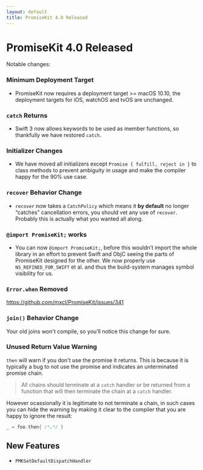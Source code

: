 ```yaml
---
layout: default
title: PromiseKit 4.0 Released
---
```


# PromiseKit 4.0 Released

Notable changes:

### Minimum Deployment Target

* PromiseKit now requires a deployment target >= macOS 10.10, the deployment targets for iOS, watchOS and tvOS are unchanged.

### `catch` Returns

* Swift 3 now allows keywords to be used as member functions, so thankfully we have restored `catch`.

### Initializer Changes

* We have moved all initializers except `Promise { fulfill, reject in }` to class methods to prevent ambiguity in usage and make the compiler happy for the 90% use case.

### `recover` Behavior Change
* `recover` now takes a `CatchPolicy` which means it **by default** no longer “catches” cancellation errors, you should vet any use of `recover`. Probably this is actually what you wanted all along.

### `@import PromiseKit;` works

* You can now `@import PromiseKit;`, before this wouldn’t import the whole library in an effort to prevent Swift and ObjC seeing the parts of PromiseKit designed for the other. We now properly use `NS_REFINED_FOR_SWIFT` et al. and thus the build-system manages symbol visibility for us.

### `Error.when` Removed

https://github.com/mxcl/PromiseKit/issues/341

### `join()` Behavior Change

Your old joins won't compile, so you’ll notice this change for sure.

### Unused Return Value Warning

`then` will warn if you don't use the promise it returns. This is because it is typically a bug to not use the promise and indicates an unterminated promise chain.

> All chains should terminate at a `catch` handler or be returned from a function that will then terminate the chain at a `catch` handler.

However ocassionally it is legitimate to not terminate a chain, in such cases you can hide the warning by making it clear to the compiler that you are happy to ignore the result:

```swift
_ = foo.then{ /*…*/ }
```

## New Features

* `PMKSetDefaultDispatchHandler`

